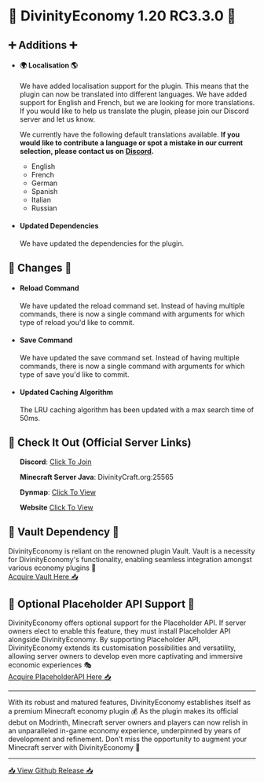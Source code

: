 <h1>🚀 DivinityEconomy 1.20 RC3.3.0 🚀</h1>
<h2>➕ Additions ➕</h2>
<ul>
<li>
    <h4>🌍 Localisation 🌎</h4>
    <p>We have added localisation support for the plugin. This means that the plugin can now be translated into different languages. We have added support for English and French, but we are looking for more translations. If you would like to help us translate the plugin, please join our Discord server and let us know.</p>
    <p>We currently have the following default translations available. <strong>If you would like to contribute a language or spot a mistake in our current selection, please contact us on <a href="https://discord.com/invite/K7DY6UD" target="_blank" rel="noopener noreferrer">Discord</a>.</strong></p>
    <ul>
        <li>English</li>
        <li>French</li>
        <li>German</li>
        <li>Spanish</li>
        <li>Italian</li>
        <li>Russian</li>
    </ul>
</li>
<li>
    <h4>Updated Dependencies</h4>
    <p>We have updated the dependencies for the plugin.</p>
</li>
</ul>
<h2>🔁 Changes 🔁</h2>
<ul>
<li>
    <h4>Reload Command</h4>
    <p>We have updated the reload command set. Instead of having multiple commands, there is now a single command with arguments for which type of reload you'd like to commit.</p>
</li>
<li>
    <h4>Save Command</h4>
    <p>We have updated the save command set. Instead of having multiple commands, there is now a single command with arguments for which type of save you'd like to commit.</p>
</li>
<li>
    <h4>Updated Caching Algorithm</h4>
    <p>The LRU caching algorithm has been updated with a max search time of 50ms.</p>
</li>
</ul>
<h2>🚀 Check It Out (Official Server Links)</h2>
<ul>
    <p><strong>Discord</strong>: <a href="https://discord.com/invite/K7DY6UD" target="_blank" rel="noopener noreferrer">Click To Join</a></p>
    <p><strong>Minecraft Server Java</strong>: DivinityCraft.org:25565</p>
    <p><strong>Dynmap</strong>: <a href="http://Play.DivinityCraft.org:25566" target="_blank" rel="noopener noreferrer">Click To View</a></p>
    <p><strong>Website</strong> <a href="http://DivinityCraft.org" target="_blank" rel="noopener noreferrer">Click To View</a></p>
</ul>
<h2>💾 Vault Dependency 💾</h2>
<p>DivinityEconomy is reliant on the renowned plugin Vault. Vault is a necessity for DivinityEconomy's functionality, enabling seamless integration amongst various economy plugins 🔁<br><a href="https://www.spigotmc.org/resources/vault.34315/" target="_blank" rel="noopener noreferrer">Acquire Vault Here 📥</a></p>
<h2>🔌 Optional Placeholder API Support 🔌</h2>
<p>DivinityEconomy offers optional support for the Placeholder API. If server owners elect to enable this feature, they must install Placeholder API alongside DivinityEconomy. By supporting Placeholder API, DivinityEconomy extends its customisation possibilities and versatility, allowing server owners to develop even more captivating and immersive economic experiences 🎭<br><a href="https://www.spigotmc.org/resources/placeholderapi.6245/" target="_blank" rel="noopener noreferrer">Acquire PlaceholderAPI Here 📥</a></p>
<hr>
<p>With its robust and matured features, DivinityEconomy establishes itself as a premium Minecraft economy plugin 💰 As the plugin makes its official debut on Modrinth, Minecraft server owners and players can now relish in an unparalleled in-game economy experience, underpinned by years of development and refinement. Don't miss the opportunity to augment your Minecraft server with DivinityEconomy 🎉</p>
<hr>
<p><a href="https://github.com/HTTPStanley/DivinityEconomy/releases/tag/1.20-RC3.2.1" target="_blank" rel="noopener noreferrer">📥 View Github Release 📥</a></p>